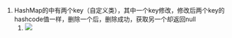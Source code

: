 1. HashMap的中有两个key（自定义类），其中一个key修改，修改后两个key的hashcode值一样，删除一个后，删除成功，获取另一个却返回null
   1. ![](https://mynotepicbed.oss-cn-beijing.aliyuncs.com/img/image-20211128213915274.png)

